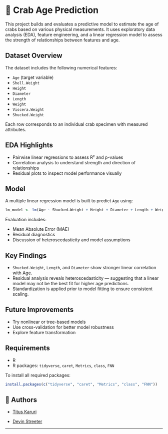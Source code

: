 # 🦀 Crab Age Prediction

This project builds and evaluates a predictive model to estimate the age of crabs based on various physical measurements. It uses exploratory data analysis (EDA), feature engineering, and a linear regression model to assess the strength of relationships between features and age.

## Dataset Overview

The dataset includes the following numerical features:

- `Age` (target variable)
- `Shell.Weight`
- `Height`
- `Diameter`
- `Length`
- `Weight`
- `Viscera.Weight`
- `Shucked.Weight`

Each row corresponds to an individual crab specimen with measured attributes.

## EDA Highlights

- Pairwise linear regressions to assess R² and p-values
- Correlation analysis to understand strength and direction of relationships
- Residual plots to inspect model performance visually

## Model

A multiple linear regression model is built to predict `Age` using:

```r
lm_model <- lm(Age ~ Shucked.Weight + Height + Diameter + Length + Weight, data = train_data)
```

Evaluation includes:

- Mean Absolute Error (MAE)
- Residual diagnostics
- Discussion of heteroscedasticity and model assumptions

## Key Findings

- `Shucked.Weight`, `Length`, and `Diameter` show stronger linear correlation with Age.
- Residual analysis reveals heteroscedasticity — suggesting that a linear model may not be the best fit for higher age predictions.
- Standardization is applied prior to model fitting to ensure consistent scaling.

## Future Improvements

- Try nonlinear or tree-based models
- Use cross-validation for better model robustness
- Explore feature transformation

## Requirements

- R 
- R packages: `tidyverse`, `caret`, `Metrics`, `class`, `FNN`

To install all required packages:
```r
install.packages(c("tidyverse", "caret", "Metrics", "class", "FNN"))
```

## 👤 Authors

- [Titus Karuri](https://github.com/titusk2)

- [Devin Streeter](https://github.com/devin476)
---
